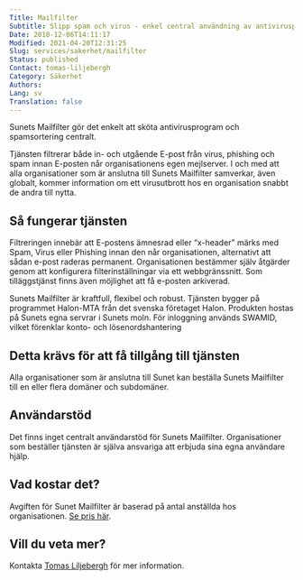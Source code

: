 ```yaml
---
Title: Mailfilter
Subtitle: Slipp spam och virus - enkel central användning av antivirusprogram och spamsortering 
Date: 2018-12-06T14:11:17
Modified: 2021-04-20T12:31:25
Slug: services/sakerhet/mailfilter
Status: published
Contact: tomas-liljebergh
Category: Säkerhet
Authors: 
Lang: sv
Translation: false
---
```


Sunets Mailfilter gör det enkelt att sköta antivirusprogram och spamsortering centralt.


Tjänsten filtrerar både in- och utgående E-post från virus, phishing och spam innan E-posten når organisationens egen mejlserver. I och med att alla organisationer som är anslutna till Sunets Mailfilter samverkar, även globalt, kommer information om ett virusutbrott hos en organisation snabbt de andra till nytta.


Så fungerar tjänsten
--------------------


Filtreringen innebär att E-postens ämnesrad eller “x-header” märks med Spam, Virus eller Phishing innan den når organisationen, alternativt att sådan e-post raderas permanent. Organisationen bestämmer själv åtgärder genom att konfigurera filterinställningar via ett webbgränssnitt. Som tilläggstjänst finns även möjlighet att få e-posten arkiverad.


Sunets Mailfilter är kraftfull, flexibel och robust. Tjänsten bygger på programmet Halon-MTA från det svenska företaget Halon. Produkten hostas på Sunets egna servrar i Sunets moln. För inloggning används SWAMID, vilket förenklar konto- och lösenordshantering


Detta krävs för att få tillgång till tjänsten
---------------------------------------------


Alla organisationer som är anslutna till Sunet kan beställa Sunets Mailfilter till en eller flera domäner och subdomäner.


Användarstöd
------------


Det finns inget centralt användarstöd för Sunets Mailfilter. Organisationer som beställer tjänsten är själva ansvariga att erbjuda sina egna användare hjälp.


Vad kostar det?
---------------


Avgiften för Sunet Mailfilter är baserad på antal anställda hos organisationen. [Se pris här](https://wiki.sunet.se/display/Mailfilter/Pris).


Vill du veta mer?
-----------------


Kontakta [Tomas Liljebergh](mailto:tomas.liljebergh@sunet.se) för mer information.


